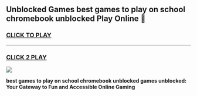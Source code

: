 
## Unblocked Games best games to play on school chromebook unblocked Play Online 👋
<h3>
<a href="https://news.freeplayer.one?title=best_games_to_play_on_school_chromebook_unblocked&ref=17F">CLICK TO PLAY</a></h3>
<hr>

<h3>
<a href="https://news.freeplayer.one?title=best_games_to_play_on_school_chromebook_unblocked&ref=17F">CLICK 2 PLAY</a>
  
</h3>

<a href="https://news.freeplayer.one?title=best_games_to_play_on_school_chromebook_unblocked&ref=17F/"><img src="https://clearcache.store/games.png"></a>


**best games to play on school chromebook unblocked games unblocked: Your Gateway to Fun and Accessible Online Gaming**
